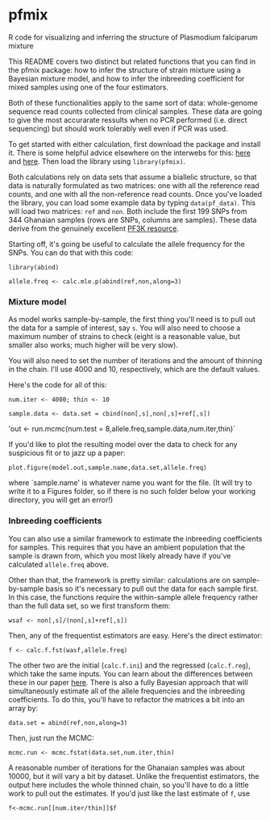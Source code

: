 # pfmix
R code for visualizing and inferring the structure of Plasmodium falciparum mixture

This README covers two distinct but related functions that you can find in the pfmix package: how to infer the structure of strain mixture using a Bayesian mixture model, and how to infer the inbreeding coefficient for mixed samples using one of the four estimators. 

Both of these functionalities apply to the same sort of data: whole-genome sequence read counts collected from clinical samples. These data are going to give the most accurarate ressults when no PCR performed (i.e. direct sequencing) but should work tolerably well even if PCR was used. 

To get started with either calculation, first download the package and install it. There is some helpful advice elsewhere on the interwebs for this: [here](http://stackoverflow.com/questions/1474081/how-do-i-install-an-r-package-from-source) and [here](https://cran.r-project.org/doc/manuals/r-devel/R-admin.html). Then load the library using `library(pfmix)`.

Both calculations rely on data sets that assume a biallelic structure, so that data is naturally formulated as two matrices: one with all the reference read counts, and one with all the non-reference read counts. Once you've loaded the library, you can load some example data by typing `data(pf_data)`. This will load two matrices: `ref` and `non`. Both include the first 199 SNPs from 344 Ghanaian samples (rows are SNPs, columns are samples). These data derive from the genuinely excellent [PF3K resource](https://www.malariagen.net/data/pf3k-3).

Starting off, it's going be useful to calculate the allele frequency for the SNPs. You can do that with this code:

`library(abind)`

`allele.freq <- calc.mle.p(abind(ref,non,along=3)`

### Mixture model

As model works sample-by-sample, the first thing you'll need is to pull out the data for a sample of interest, say `s`. You will also need to choose a maximum number of strains to check (eight is a reasonable value, but smaller also works; much higher will be very slow).

You will also need to set the number of iterations and the amount of thinning in the chain. I'll use 4000 and 10, respectively, which are the default values. 

Here's the code for all of this:

`num.iter <- 4000; thin <- 10`

`sample.data <- data.set = cbind(non[,s],non[,s]+ref[,s])`

'out <- run.mcmc(num.test = 8,allele.freq,sample.data,num.iter,thin)`

If you'd like to plot the resulting model over the data to check for any suspicious fit or to jazz up a paper:

`plot.figure(model.out,sample.name,data.set,allele.freq)`

where `sample.name' is whatever name you want for the file. (It will try to write it to a Figures folder, so if there is no such folder below your working directory, you will get an error!) 

### Inbreeding coefficients

You can also use a similar framework to estimate the inbreeding coefficients for samples. This requires that you have an ambient population that the sample is drawn from, which you most likely already have if you've calculated `allele.freq` above. 

Other than that, the framework is pretty similar: calculations are on sample-by-sample basis so it's necessary to pull out the data for each sample first. In this case, the functions require the within-sample allele frequency rather than the full data set, so we first transform them:

`wsaf <- non[,s]/(non[,s]+ref[,s])`

Then, any of the frequentist estimators are easy. Here's the direct estimator:

`f <- calc.f.fst(wasf,allele.freq)`

The other two are the initial (`calc.f.ini`) and the regressed (`calc.f.reg`), which take the same inputs. You can learn about the differences between these in our paper [here](http://biorxiv.org/content/early/2015/06/29/021519). There is also a fully Bayesian approach that will simultaneously estimate all of the allele frequencies and the inbreeding coefficients. To do this, you'll have to refactor the matrices a bit into an array by:

`data.set = abind(ref,non,along=3)`

Then, just run the MCMC: 

`mcmc.run <- mcmc.fstat(data.set,num.iter,thin)`

A reasonable number of iterations for the Ghanaian samples was about 10000, but it will vary a bit by dataset. Unlike the frequentist estimators, the output here includes the whole thinned chain, so you'll have to do a little work to pull out the estimates. If you'd just like the last estimate of `f`, use

`f<-mcmc.run[[num.iter/thin]]$f`







